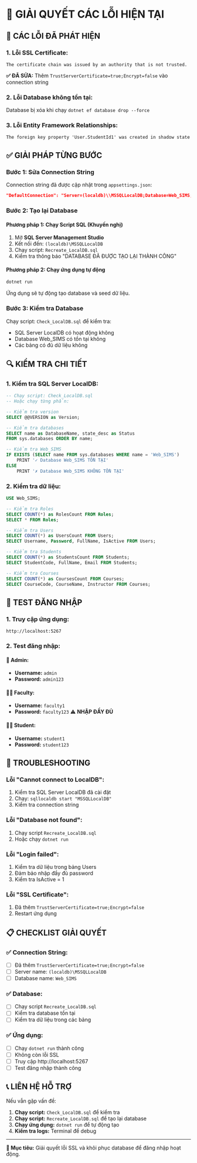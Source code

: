 # 🔧 GIẢI QUYẾT CÁC LỖI HIỆN TẠI

## 🚨 **CÁC LỖI ĐÃ PHÁT HIỆN**

### **1. Lỗi SSL Certificate:**
```
The certificate chain was issued by an authority that is not trusted.
```
**✅ ĐÃ SỬA:** Thêm `TrustServerCertificate=true;Encrypt=false` vào connection string

### **2. Lỗi Database không tồn tại:**
Database bị xóa khi chạy `dotnet ef database drop --force`

### **3. Lỗi Entity Framework Relationships:**
```
The foreign key property 'User.StudentId1' was created in shadow state
```

## ✅ **GIẢI PHÁP TỪNG BƯỚC**

### **Bước 1: Sửa Connection String**
Connection string đã được cập nhật trong `appsettings.json`:
```json
"DefaultConnection": "Server=(localdb)\\MSSQLLocalDB;Database=Web_SIMS;Trusted_Connection=true;MultipleActiveResultSets=true;TrustServerCertificate=true;Encrypt=false"
```

### **Bước 2: Tạo lại Database**

#### **Phương pháp 1: Chạy Script SQL (Khuyến nghị)**
1. Mở **SQL Server Management Studio**
2. Kết nối đến: `(localdb)\MSSQLLocalDB`
3. Chạy script: `Recreate_LocalDB.sql`
4. Kiểm tra thông báo "DATABASE ĐÃ ĐƯỢC TẠO LẠI THÀNH CÔNG"

#### **Phương pháp 2: Chạy ứng dụng tự động**
```bash
dotnet run
```
Ứng dụng sẽ tự động tạo database và seed dữ liệu.

### **Bước 3: Kiểm tra Database**
Chạy script: `Check_LocalDB.sql` để kiểm tra:
- SQL Server LocalDB có hoạt động không
- Database Web_SIMS có tồn tại không
- Các bảng có đủ dữ liệu không

## 🔍 **KIỂM TRA CHI TIẾT**

### **1. Kiểm tra SQL Server LocalDB:**
```sql
-- Chạy script: Check_LocalDB.sql
-- Hoặc chạy từng phần:

-- Kiểm tra version
SELECT @@VERSION as Version;

-- Kiểm tra databases
SELECT name as DatabaseName, state_desc as Status 
FROM sys.databases ORDER BY name;

-- Kiểm tra Web_SIMS
IF EXISTS (SELECT name FROM sys.databases WHERE name = 'Web_SIMS')
    PRINT '✓ Database Web_SIMS TỒN TẠI'
ELSE
    PRINT '✗ Database Web_SIMS KHÔNG TỒN TẠI'
```

### **2. Kiểm tra dữ liệu:**
```sql
USE Web_SIMS;

-- Kiểm tra Roles
SELECT COUNT(*) as RolesCount FROM Roles;
SELECT * FROM Roles;

-- Kiểm tra Users
SELECT COUNT(*) as UsersCount FROM Users;
SELECT Username, Password, FullName, IsActive FROM Users;

-- Kiểm tra Students
SELECT COUNT(*) as StudentsCount FROM Students;
SELECT StudentCode, FullName, Email FROM Students;

-- Kiểm tra Courses
SELECT COUNT(*) as CoursesCount FROM Courses;
SELECT CourseCode, CourseName, Instructor FROM Courses;
```

## 🚀 **TEST ĐĂNG NHẬP**

### **1. Truy cập ứng dụng:**
```
http://localhost:5267
```

### **2. Test đăng nhập:**

#### **🔐 Admin:**
- **Username:** `admin`
- **Password:** `admin123`

#### **👨‍🏫 Faculty:**
- **Username:** `faculty1`
- **Password:** `faculty123` ⚠️ **NHẬP ĐẦY ĐỦ**

#### **👨‍🎓 Student:**
- **Username:** `student1`
- **Password:** `student123`

## 🔧 **TROUBLESHOOTING**

### **Lỗi "Cannot connect to LocalDB":**
1. Kiểm tra SQL Server LocalDB đã cài đặt
2. Chạy: `sqllocaldb start "MSSQLLocalDB"`
3. Kiểm tra connection string

### **Lỗi "Database not found":**
1. Chạy script `Recreate_LocalDB.sql`
2. Hoặc chạy `dotnet run`

### **Lỗi "Login failed":**
1. Kiểm tra dữ liệu trong bảng Users
2. Đảm bảo nhập đầy đủ password
3. Kiểm tra IsActive = 1

### **Lỗi "SSL Certificate":**
1. Đã thêm `TrustServerCertificate=true;Encrypt=false`
2. Restart ứng dụng

## 📋 **CHECKLIST GIẢI QUYẾT**

### **✅ Connection String:**
- [ ] Đã thêm `TrustServerCertificate=true;Encrypt=false`
- [ ] Server name: `(localdb)\MSSQLLocalDB`
- [ ] Database name: `Web_SIMS`

### **✅ Database:**
- [ ] Chạy script `Recreate_LocalDB.sql`
- [ ] Kiểm tra database tồn tại
- [ ] Kiểm tra dữ liệu trong các bảng

### **✅ Ứng dụng:**
- [ ] Chạy `dotnet run` thành công
- [ ] Không còn lỗi SSL
- [ ] Truy cập http://localhost:5267
- [ ] Test đăng nhập thành công

## 📞 **LIÊN HỆ HỖ TRỢ**

Nếu vẫn gặp vấn đề:
1. **Chạy script:** `Check_LocalDB.sql` để kiểm tra
2. **Chạy script:** `Recreate_LocalDB.sql` để tạo lại database
3. **Chạy ứng dụng:** `dotnet run` để tự động tạo
4. **Kiểm tra logs:** Terminal để debug

---

**🎯 Mục tiêu:** Giải quyết lỗi SSL và khôi phục database để đăng nhập hoạt động. 